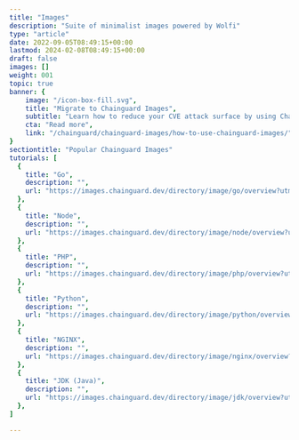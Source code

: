 ```yaml
---
title: "Images"
description: "Suite of minimalist images powered by Wolfi"
type: "article"
date: 2022-09-05T08:49:15+00:00
lastmod: 2024-02-08T08:49:15+00:00
draft: false
images: []
weight: 001
topic: true
banner: {
    image: "/icon-box-fill.svg",
    title: "Migrate to Chainguard Images",
    subtitle: "Learn how to reduce your CVE attack surface by using Chainguard Images",
    cta: "Read more",
    link: "/chainguard/chainguard-images/how-to-use-chainguard-images/"
}
sectiontitle: "Popular Chainguard Images"
tutorials: [
  {
    title: "Go",
    description: "",
    url: "https://images.chainguard.dev/directory/image/go/overview?utm_source=cg-academy&utm_medium=website&utm_campaign=dev-enablement&utm_content=chainguard/chainguard-images"
  },
  {
    title: "Node",
    description: "",
    url: "https://images.chainguard.dev/directory/image/node/overview?utm_source=cg-academy&utm_medium=website&utm_campaign=dev-enablement&utm_content=chainguard/chainguard-images"
  },
  {
    title: "PHP",
    description: "",
    url: "https://images.chainguard.dev/directory/image/php/overview?utm_source=cg-academy&utm_medium=website&utm_campaign=dev-enablement&utm_content=chainguard/chainguard-images"
  },
  {
    title: "Python",
    description: "",
    url: "https://images.chainguard.dev/directory/image/python/overview?utm_source=cg-academy&utm_medium=website&utm_campaign=dev-enablement&utm_content=chainguard/chainguard-images"
  },
  {
    title: "NGINX",
    description: "",
    url: "https://images.chainguard.dev/directory/image/nginx/overview?utm_source=cg-academy&utm_medium=website&utm_campaign=dev-enablement&utm_content=chainguard/chainguard-images"
  },
  {
    title: "JDK (Java)",
    description: "",
    url: "https://images.chainguard.dev/directory/image/jdk/overview?utm_source=cg-academy&utm_medium=website&utm_campaign=dev-enablement&utm_content=chainguard/chainguard-images"
  },
]

---
```


